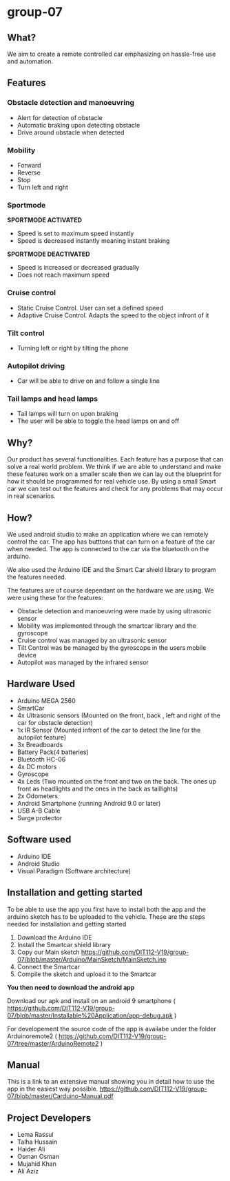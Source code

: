# group-07
## What?
We aim to create a remote controlled car emphasizing on hassle-free use and automation. 

## Features 

### Obstacle detection and manoeuvring
* Alert for detection of obstacle
* Automatic braking upon detecting obstacle 
* Drive around obstacle when detected

### Mobility
* Forward
* Reverse
* Stop
* Turn left and right

### Sportmode 
**SPORTMODE ACTIVATED**
* Speed is set to maximum speed instantly
* Speed is decreased instantly meaning instant braking

**SPORTMODE DEACTIVATED**
* Speed is increased or decreased gradually 
* Does not reach maximum speed

### Cruise control
* Static Cruise Control. User can set a defined speed
* Adaptive Cruise Control. Adapts the speed to the object infront of it

### Tilt control 
* Turning left or right by tilting the phone 

### Autopilot driving 
* Car will be able to drive on and follow a single line

### Tail lamps and head lamps
* Tail lamps will turn on upon braking
* The user will be able to toggle the head lamps on and off

## Why?
Our product has several functionalities. Each feature has a purpose that can solve a real world problem. 
We think if we are able to understand and make these features work on a smaller scale then we can lay out the blueprint for how it should be programmed for real vehicle use. By using a small Smart car we can test out the features and check for any problems that may occur in real scenarios. 


## How?
We used android studio to make an application where we can remotely control the car. The app has butttons that can turn on a feature of the car when needed. The app is connected to the car via the bluetooth on the arduino. 

We also used the Arduino IDE and the Smart Car shield library to program the features needed. 

The features are of course dependant on the hardware we are using. We were using these for the features: 
* Obstacle detection and manoeuvring were made by using ultrasonic sensor
* Mobility was implemented through the smartcar library and the gyroscope
* Cruise control was managed by an ultrasonic sensor
* Tilt Control was be managed by the gyroscope in the users mobile device
* Autopilot was managed by the infrared sensor 

## Hardware Used
- Arduino MEGA 2560
- SmartCar
- 4x Ultrasonic sensors (Mounted on the front, back , left and right of the car for obstacle detection)
- 1x IR Sensor (Mounted infront of the car to detect the line for the autopilot feature) 
- 3x Breadboards
- Battery Pack(4 batteries)
- Bluetooth HC-06
- 4x DC motors
- Gyroscope
- 4x Leds (Two mounted on the front and two on the back. The ones up front as headlights and the ones in the back as taillights)
- 2x Odometers
- Android Smartphone (running Android 9.0 or later) 
- USB A-B Cable
- Surge protector 

## Software used
- Arduino IDE
- Android Studio
- Visual Paradigm (Software architecture)

## Installation and getting started
To be able to use the app you first have to install both the app and the arduino sketch has to be uploaded to the vehicle. 
These are the steps needed for installation and getting started

1. Download the Arduino IDE
2. Install the Smartcar shield library
3. Copy our Main sketch https://github.com/DIT112-V19/group-07/blob/master/Arduino/MainSketch/MainSketch.ino
4. Connect the Smartcar
5. Compile the sketch and upload it to the Smartcar

**You then need to download the android app**

Download our apk and install on an android 9 smartphone ( https://github.com/DIT112-V19/group-07/blob/master/Installable%20Application/app-debug.apk )

For developement the source code of the app is availabe under the folder Arduinoremote2 ( https://github.com/DIT112-V19/group-07/tree/master/ArduinoRemote2 )


## Manual
This is a link to an extensive manual showing you in detail how to use the app in the easiest way possible. 
https://github.com/DIT112-V19/group-07/blob/master/Carduino-Manual.pdf
 
## Project Developers  
- Lema Rassul
- Talha Hussain
- Haider Ali
- Osman Osman
- Mujahid Khan
- Ali Aziz
